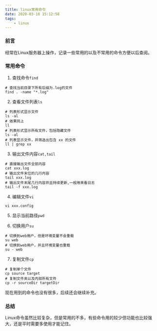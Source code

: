 ```yaml
---
title: linux常用命令
date: 2020-03-18 15:12:58
tags:
    - linux
---
```

### 前言 

经常在Linux服务器上操作，记录一些常用的以及不常用的命令方便以后查阅。  


<!--more-->


### 常用命令  

1. 查找命令`find`  

```shell
# 查找当前目录下所有后缀为.log的文件  
find . -name "*.log"  
```  

2. 查看文件列表`ls`  

```shell
# 列表形式显示文件
ls -al
# 效果同上
ll
# 列表形式显示所有文件，包括隐藏文件
ls -al
# 列表显示文件，并筛选出包含 xx 的文件
ll | grep xx
```  

3. 输出文件内容`cat,tail`  

```shell
# 直接输出文件全部内容
cat xxx.log
# 输出文件末位的几行内容
tail xxx.log
# 输出文件末尾几行内容并且持续更新,一般用来看日志
tail -f xxx.log
```  

4. 编辑文件`vi`  

```shell
vi xxx.config
```  

5. 显示当前路径`pwd`  

6. 切换用户`su`  

```shell
# 切换到web用户，但是环境变量不会重载
su web
# 切换到web用户，并且环境变量也重载
su - web
```  

7. 复制文件`cp`  

```shell
# 复制单个文件
cp source target
# 复制文件夹以及内部所有文件
cp -r sourceDir targetDir
```  

现在用到的命令也没有很多，后续还会继续补充。

### 总结  
Linux命令虽然比较复杂，但是常用的不多，有些命令用的较少但功能也比较强大，还是平时需要多使用才能记住。
